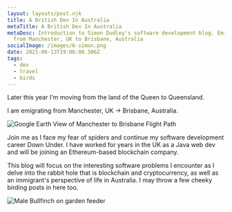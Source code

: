 ```yaml
---
layout: layouts/post.njk
title: A British Dev In Australia
metaTitle: A British Dev In Australia
metaDesc: Introduction to Simon Dudley's software development blog. Emigrating
  from Manchester, UK to Brisbane, Australia
socialImage: /images/6-simon.png
date: 2021-06-13T19:06:00.506Z
tags:
  - dev
  - travel
  - birds
---
```

Later this year I'm moving from the land of the Queen to Queensland.

I am emigrating from Manchester, UK -> Brisbane, Australia.

![Google Earth View of Manchester to Brisbane Flight Path](/images/screenshot-2021-06-13-at-21.04.10.png "Manchester to Brisbane Flight Path")

Join me as I face my fear of spiders and continue my software development career Down Under. I have worked for years in the UK as a Java web dev and will be joining an Ethereum-based blockchain company.

This blog will focus on the interesting software problems I encounter as I delve into the rabbit hole that is blockchain and cryptocurrency, as well as an immigrant's perspective of life in Australia. I may throw a few cheeky birding posts in here too.

![Male Bullfinch on garden feeder](/images/bullfinch-min.JPG "Male Bullfinch")

